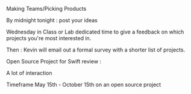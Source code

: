 Making Teams/Picking Products

By midnight tonight : post your ideas

Wednesday in Class or Lab dedicated time to give a feedback on which projects you're most interested in.

Then : Kevin will email out a formal survey with a shorter list of projects.

Open Source Project for Swift review :

A lot of interaction

Timeframe May 15th - October 15th on an open source project


